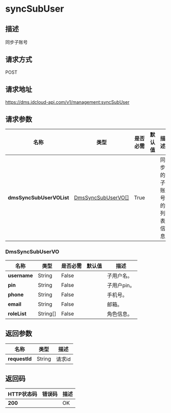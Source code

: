 # syncSubUser


## 描述
同步子账号

## 请求方式
POST

## 请求地址
https://dms.jdcloud-api.com/v1/management:syncSubUser


## 请求参数
|名称|类型|是否必需|默认值|描述|
|---|---|---|---|---|
|**dmsSyncSubUserVOList**|[DmsSyncSubUserVO[]](syncsubuser#dmssyncsubuservo)|True| |同步的子账号的列表信息|

### <div id="dmssyncsubuservo">DmsSyncSubUserVO</div>
|名称|类型|是否必需|默认值|描述|
|---|---|---|---|---|
|**username**|String|False| |子用户名。|
|**pin**|String|False| |子用户pin。|
|**phone**|String|False| |手机号。|
|**email**|String|False| |邮箱。|
|**roleList**|String[]|False| |角色信息。|

## 返回参数
|名称|类型|描述|
|---|---|---|
|**requestId**|String|请求id|


## 返回码
|HTTP状态码|错误码|描述|
|---|---|---|
|**200**||OK|
